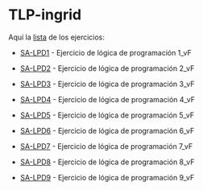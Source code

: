 # TLP-ingrid

Aquí la [lista](https://github.com/generejer/EjerciciosDeL-gica) de los ejercicios:

- [SA-LPD1](https://github.com/generejer/EjerciciosDeL-gica/blob/main/SA-LPD1%20-%20Ejercicio%20de%20l%C3%B3gica%20de%20programaci%C3%B3n%201_vF.pdf) - Ejercicio de lógica de programación 1_vF

- [SA-LPD2](https://github.com/generejer/EjerciciosDeL-gica/blob/main/SA-LPD2%20-%20Ejercicio%20de%20l%C3%B3gica%20de%20programaci%C3%B3n%202_vF.pdf) - Ejercicio de lógica de programación 2_vF

- [SA-LPD3](https://github.com/generejer/EjerciciosDeL-gica/blob/main/SA-LPD3%20-%20Ejercicio%20de%20l%C3%B3gica%20de%20programaci%C3%B3n%203_vF.pdf) - Ejercicio de lógica de programación 3_vF

- [SA-LPD4](https://github.com/generejer/EjerciciosDeL-gica/blob/main/SA-LPD4%20-%20Ejercicio%20de%20l%C3%B3gica%20de%20programaci%C3%B3n%204_vF.pdf) - Ejercicio de lógica de programación 4_vF

- [SA-LPD5](https://github.com/generejer/EjerciciosDeL-gica/blob/main/SA-LPD5%20-%20Ejercicio%20de%20l%C3%B3gica%20de%20programaci%C3%B3n%205_vF.pdf) - Ejercicio de lógica de programación 5_vF

- [SA-LPD6](https://github.com/generejer/EjerciciosDeL-gica/blob/main/SA-LPD6%20-%20Ejercicio%20de%20l%C3%B3gica%20de%20programaci%C3%B3n%206_vF.pdf) - Ejercicio de lógica de programación 6_vF

- [SA-LPD7](https://github.com/generejer/EjerciciosDeL-gica/blob/main/SA-LPD7%20-%20Ejercicio%20de%20l%C3%B3gica%20de%20programaci%C3%B3n%207_vF.pdf) - Ejercicio de lógica de programación 7_vF

- [SA-LPD8](https://github.com/generejer/EjerciciosDeL-gica/blob/main/SA-LPD8%20-%20Ejercicio%20de%20l%C3%B3gica%20de%20programaci%C3%B3n%208_vF.pdf) - Ejercicio de lógica de programación 8_vF

- [SA-LPD9](https://github.com/generejer/EjerciciosDeL-gica/blob/main/SA-LPD8%20-%20Ejercicio%20de%20l%C3%B3gica%20de%20programaci%C3%B3n%208_vF.pdf) - Ejercicio de lógica de programación 9_vF
